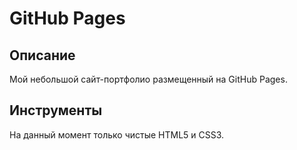 # GitHub Pages

## Описание

Мой небольшой сайт-портфолио размещенный на GitHub Pages.

## Инструменты

На данный момент только чистые HTML5 и CSS3.
